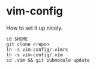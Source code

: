 # vim-config
How to set it up nicely.

    cd $HOME
    git clone <repo>
    ln -s vim-config/.vimrc
    ln -s vim-config/.vim
    cd .vim && git submodule update
